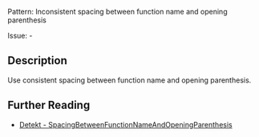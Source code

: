 Pattern: Inconsistent spacing between function name and opening parenthesis

Issue: -

## Description

Use consistent spacing between function name and opening parenthesis.

## Further Reading

* [Detekt - SpacingBetweenFunctionNameAndOpeningParenthesis](https://detekt.dev/docs/rules/formatting/#spacingbetweenfunctionnameandopeningparenthesis)